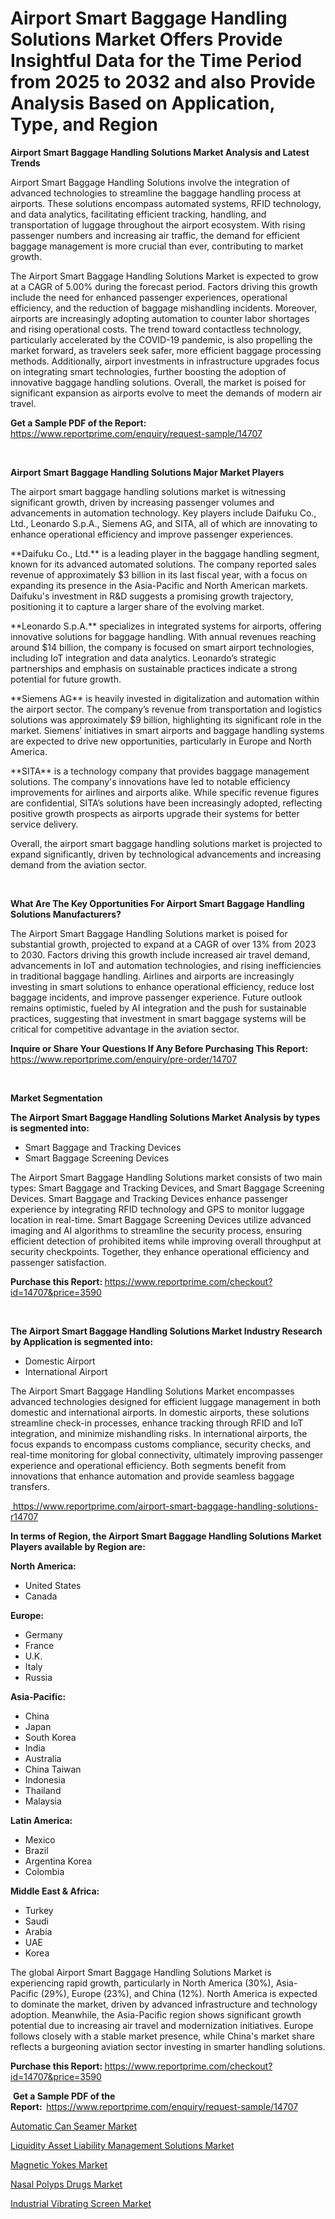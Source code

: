 <p><h1>Airport Smart Baggage Handling Solutions Market Offers Provide Insightful Data for the Time Period from 2025 to 2032 and also Provide Analysis Based on Application, Type, and Region</h1></p><p><strong>Airport Smart Baggage Handling Solutions Market Analysis and Latest Trends</strong></p>
<p><p>Airport Smart Baggage Handling Solutions involve the integration of advanced technologies to streamline the baggage handling process at airports. These solutions encompass automated systems, RFID technology, and data analytics, facilitating efficient tracking, handling, and transportation of luggage throughout the airport ecosystem. With rising passenger numbers and increasing air traffic, the demand for efficient baggage management is more crucial than ever, contributing to market growth.</p><p>The Airport Smart Baggage Handling Solutions Market is expected to grow at a CAGR of 5.00% during the forecast period. Factors driving this growth include the need for enhanced passenger experiences, operational efficiency, and the reduction of baggage mishandling incidents. Moreover, airports are increasingly adopting automation to counter labor shortages and rising operational costs. The trend toward contactless technology, particularly accelerated by the COVID-19 pandemic, is also propelling the market forward, as travelers seek safer, more efficient baggage processing methods. Additionally, airport investments in infrastructure upgrades focus on integrating smart technologies, further boosting the adoption of innovative baggage handling solutions. Overall, the market is poised for significant expansion as airports evolve to meet the demands of modern air travel.</p></p>
<p><strong>Get a Sample PDF of the Report:&nbsp;</strong> <a href="https://www.reportprime.com/enquiry/request-sample/14707?utm_campaign=1877&utm_medium=2&utm_source=Github&utm_content=ia&utm_term=20032025&utm_id=airport-smart-baggage-handling-solutions">https://www.reportprime.com/enquiry/request-sample/14707</a></p>
<p>&nbsp;</p>
<p><strong>Airport Smart Baggage Handling Solutions Major Market Players</strong></p>
<p><p>The airport smart baggage handling solutions market is witnessing significant growth, driven by increasing passenger volumes and advancements in automation technology. Key players include Daifuku Co., Ltd., Leonardo S.p.A., Siemens AG, and SITA, all of which are innovating to enhance operational efficiency and improve passenger experiences.</p><p>**Daifuku Co., Ltd.** is a leading player in the baggage handling segment, known for its advanced automated solutions. The company reported sales revenue of approximately $3 billion in its last fiscal year, with a focus on expanding its presence in the Asia-Pacific and North American markets. Daifuku's investment in R&D suggests a promising growth trajectory, positioning it to capture a larger share of the evolving market.</p><p>**Leonardo S.p.A.** specializes in integrated systems for airports, offering innovative solutions for baggage handling. With annual revenues reaching around $14 billion, the company is focused on smart airport technologies, including IoT integration and data analytics. Leonardo’s strategic partnerships and emphasis on sustainable practices indicate a strong potential for future growth.</p><p>**Siemens AG** is heavily invested in digitalization and automation within the airport sector. The company’s revenue from transportation and logistics solutions was approximately $9 billion, highlighting its significant role in the market. Siemens’ initiatives in smart airports and baggage handling systems are expected to drive new opportunities, particularly in Europe and North America.</p><p>**SITA** is a technology company that provides baggage management solutions. The company's innovations have led to notable efficiency improvements for airlines and airports alike. While specific revenue figures are confidential, SITA’s solutions have been increasingly adopted, reflecting positive growth prospects as airports upgrade their systems for better service delivery.</p><p>Overall, the airport smart baggage handling solutions market is projected to expand significantly, driven by technological advancements and increasing demand from the aviation sector.</p></p>
<p>&nbsp;</p>
<p><strong>What Are The Key Opportunities For Airport Smart Baggage Handling Solutions Manufacturers?</strong></p>
<p><p>The Airport Smart Baggage Handling Solutions market is poised for substantial growth, projected to expand at a CAGR of over 13% from 2023 to 2030. Factors driving this growth include increased air travel demand, advancements in IoT and automation technologies, and rising inefficiencies in traditional baggage handling. Airlines and airports are increasingly investing in smart solutions to enhance operational efficiency, reduce lost baggage incidents, and improve passenger experience. Future outlook remains optimistic, fueled by AI integration and the push for sustainable practices, suggesting that investment in smart baggage systems will be critical for competitive advantage in the aviation sector.</p></p>
<p><strong>Inquire or Share Your Questions If Any Before Purchasing This Report:</strong> <a href="https://www.reportprime.com/enquiry/pre-order/14707?utm_campaign=1877&utm_medium=2&utm_source=Github&utm_content=ia&utm_term=20032025&utm_id=airport-smart-baggage-handling-solutions">https://www.reportprime.com/enquiry/pre-order/14707</a></p>
<p>&nbsp;</p>
<p><strong>Market Segmentation</strong></p>
<p><strong>The Airport Smart Baggage Handling Solutions Market Analysis by types is segmented into:</strong></p>
<p><ul><li>Smart Baggage and Tracking Devices</li><li>Smart Baggage Screening Devices</li></ul></p>
<p><p>The Airport Smart Baggage Handling Solutions market consists of two main types: Smart Baggage and Tracking Devices, and Smart Baggage Screening Devices. Smart Baggage and Tracking Devices enhance passenger experience by integrating RFID technology and GPS to monitor luggage location in real-time. Smart Baggage Screening Devices utilize advanced imaging and AI algorithms to streamline the security process, ensuring efficient detection of prohibited items while improving overall throughput at security checkpoints. Together, they enhance operational efficiency and passenger satisfaction.</p></p>
<p><strong>Purchase this Report:&nbsp;</strong><a href="https://www.reportprime.com/checkout?id=14707&price=3590&utm_campaign=1877&utm_medium=2&utm_source=Github&utm_content=ia&utm_term=20032025&utm_id=airport-smart-baggage-handling-solutions">https://www.reportprime.com/checkout?id=14707&price=3590</a></p>
<p>&nbsp;</p>
<p><strong>The Airport Smart Baggage Handling Solutions Market Industry Research by Application is segmented into:</strong></p>
<p><ul><li>Domestic Airport</li><li>International Airport</li></ul></p>
<p><p>The Airport Smart Baggage Handling Solutions Market encompasses advanced technologies designed for efficient luggage management in both domestic and international airports. In domestic airports, these solutions streamline check-in processes, enhance tracking through RFID and IoT integration, and minimize mishandling risks. In international airports, the focus expands to encompass customs compliance, security checks, and real-time monitoring for global connectivity, ultimately improving passenger experience and operational efficiency. Both segments benefit from innovations that enhance automation and provide seamless baggage transfers.</p></p>
<p><a href="https://www.reportprime.com/airport-smart-baggage-handling-solutions-r14707?utm_campaign=1877&utm_medium=2&utm_source=Github&utm_content=ia&utm_term=20032025&utm_id=airport-smart-baggage-handling-solutions">&nbsp;https://www.reportprime.com/airport-smart-baggage-handling-solutions-r14707</a></p>
<p><strong>In terms of Region, the Airport Smart Baggage Handling Solutions Market Players available by Region are:</strong></p>
<p>
    <p> <strong> North America: </strong>
        <ul>
            <li>United States</li>
            <li>Canada</li>
        </ul>
        </p> 
    <p> <strong> Europe: </strong>
        <ul>
            <li>Germany</li>
            <li>France</li>
            <li>U.K.</li>
            <li>Italy</li>
            <li>Russia</li>
        </ul>
        </p> 
    <p> <strong> Asia-Pacific: </strong>
        <ul>
            <li>China</li>
            <li>Japan</li>
            <li>South Korea</li>
            <li>India</li>
            <li>Australia</li>
            <li>China Taiwan</li>
            <li>Indonesia</li>
            <li>Thailand</li>
            <li>Malaysia</li>
        </ul>
        </p> 
    <p> <strong> Latin America: </strong>
        <ul>
            <li>Mexico</li>
            <li>Brazil</li>
            <li>Argentina Korea</li>
            <li>Colombia</li>
        </ul>
        </p> 
    <p> <strong> Middle East & Africa: </strong>
        <ul>
            <li>Turkey</li>
            <li>Saudi</li>
            <li>Arabia</li>
            <li>UAE</li>
            <li>Korea</li>
        </ul>
    </p>
    </p>
<p><p>The global Airport Smart Baggage Handling Solutions Market is experiencing rapid growth, particularly in North America (30%), Asia-Pacific (29%), Europe (23%), and China (12%). North America is expected to dominate the market, driven by advanced infrastructure and technology adoption. Meanwhile, the Asia-Pacific region shows significant growth potential due to increasing air travel and modernization initiatives. Europe follows closely with a stable market presence, while China's market share reflects a burgeoning aviation sector investing in smarter handling solutions.</p></p>
<p><strong>Purchase this Report: </strong><a href="https://www.reportprime.com/checkout?id=14707&price=3590&utm_campaign=1877&utm_medium=2&utm_source=Github&utm_content=ia&utm_term=20032025&utm_id=airport-smart-baggage-handling-solutions">https://www.reportprime.com/checkout?id=14707&price=3590</a></p>
<p>&nbsp;<strong>Get a Sample PDF of the Report:&nbsp;&nbsp;</strong><a href="https://www.reportprime.com/enquiry/request-sample/14707?utm_campaign=1877&utm_medium=2&utm_source=Github&utm_content=ia&utm_term=20032025&utm_id=airport-smart-baggage-handling-solutions">https://www.reportprime.com/enquiry/request-sample/14707</a></p>
<p><strong></strong></p>
<p><p><a href="https://www.linkedin.com/pulse/future-outlook-automatic-can-seamer-market-20252032-cagr-77-kytuc?utm_campaign=1877&utm_medium=2&utm_source=Github&utm_content=ia&utm_term=20032025&utm_id=airport-smart-baggage-handling-solutions">Automatic Can Seamer Market</a></p><p><a href="https://github.com/amagloeaad54/Market-Research-Report-List-1/blob/main/liquidity-asset-liability-management-solutions-market.md?utm_campaign=1877&utm_medium=2&utm_source=Github&utm_content=ia&utm_term=20032025&utm_id=airport-smart-baggage-handling-solutions">Liquidity Asset Liability Management Solutions Market</a></p><p><a href="https://www.linkedin.com/pulse/revenue-market-growth-insights-magnetic-yokes-projected-pstbc?utm_campaign=1877&utm_medium=2&utm_source=Github&utm_content=ia&utm_term=20032025&utm_id=airport-smart-baggage-handling-solutions">Magnetic Yokes Market</a></p><p><a href="https://github.com/porstgowinjq/Market-Research-Report-List-1/blob/main/nasal-polyps-drugs-market.md?utm_campaign=1877&utm_medium=2&utm_source=Github&utm_content=ia&utm_term=20032025&utm_id=airport-smart-baggage-handling-solutions">Nasal Polyps Drugs Market</a></p><p><a href="https://www.linkedin.com/pulse/industrial-vibrating-screen-market-overview-significant-growth-xacsc?utm_campaign=1877&utm_medium=2&utm_source=Github&utm_content=ia&utm_term=20032025&utm_id=airport-smart-baggage-handling-solutions">Industrial Vibrating Screen Market</a></p></p>